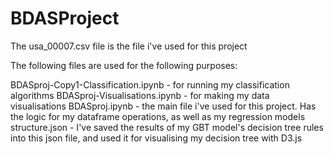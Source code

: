 # BDASProject

The usa_00007.csv file is the file i've used for this project

The following files are used for the following purposes:

BDASproj-Copy1-Classification.ipynb - for running my classification algorithms
BDASproj-Visualisations.ipynb - for making my data visualisations
BDASproj.ipynb - the main file i've used for this project. Has the logic for my dataframe operations, as well as my regression models
structure.json - I've saved the results of my GBT model's decision tree rules into this json file, and used it for visualising my decision tree with D3.js

